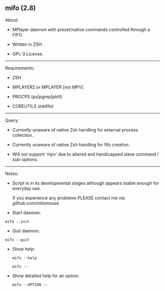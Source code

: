 mifo (2.8)
---------

About:

* MPlayer daemon with preset/native commands controlled through a FIFO.

* Written in ZSH.

* GPL-3 License.

---------

Requirements:

* ZSH

* MPLAYER2 or MPLAYER [not MPV]

* PROCPS (ps|pgrep|pkill)

* COREUTILS (mkfifo)

---------

Query:

* Currently unaware of native Zsh handling for external process collection.

* Currently unaware of native Zsh handling for fifo creation.

* Will *not* support 'mpv' due to altered and handicapped slave command / sub-options.

---------

Notes:

* Script is in its developmental stages although appears stable enough for everyday use.

  If you experience any problems PLEASE contact me via github.com/milomouse


*  Start daemon:

  `mifo --init`

*  Quit daemon:

  `mifo --quit`

* Show help:

  `mifo --help`

  `mifo --`

* Show detailed help for an option:

  `mifo --OPTION --`


